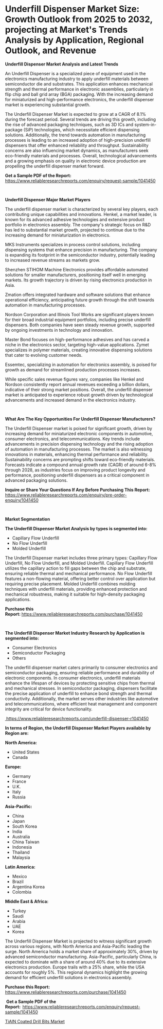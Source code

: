 <p><h1>Underfill Dispenser Market Size: Growth Outlook from 2025 to 2032, projecting at Market's Trends Analysis by Application, Regional Outlook, and Revenue</h1></p><p><strong>Underfill Dispenser Market Analysis and Latest Trends</strong></p>
<p><p>An Underfill Dispenser is a specialized piece of equipment used in the electronics manufacturing industry to apply underfill materials between semiconductor die and substrates. This application enhances mechanical strength and thermal performance in electronic assemblies, particularly in flip chip and ball grid array (BGA) packaging. With the increasing demand for miniaturized and high-performance electronics, the underfill dispenser market is experiencing substantial growth.</p><p>The Underfill Dispenser Market is expected to grow at a CAGR of 8.1% during the forecast period. Several trends are driving this growth, including the rise of advanced packaging techniques, such as 3D ICs and system-in-package (SiP) technologies, which necessitate efficient dispensing solutions. Additionally, the trend towards automation in manufacturing processes is leading to an increased adoption of high-precision underfill dispensers that offer enhanced reliability and throughput. Sustainability concerns are also influencing market dynamics, as manufacturers seek eco-friendly materials and processes. Overall, technological advancements and a growing emphasis on quality in electronic device production are propelling the underfill dispenser market forward.</p></p>
<p><strong>Get a Sample PDF of the Report:&nbsp;</strong> <a href="https://www.reliableresearchreports.com/enquiry/request-sample/1041450?utm_campaign=2380&utm_medium=2&utm_source=Github&utm_content=ia&utm_term=22022025&utm_id=underfill-dispenser">https://www.reliableresearchreports.com/enquiry/request-sample/1041450</a></p>
<p>&nbsp;</p>
<p><strong>Underfill Dispenser Major Market Players</strong></p>
<p><p>The underfill dispenser market is characterized by several key players, each contributing unique capabilities and innovations. Henkel, a market leader, is known for its advanced adhesive technologies and extensive product portfolio in electronics assembly. The company's strategic focus on R&D has led to substantial market growth, projected to continue due to the increasing demand for miniaturization in electronics.</p><p>MKS Instruments specializes in process control solutions, including dispensing systems that enhance precision in manufacturing. The company is expanding its footprint in the semiconductor industry, potentially leading to increased revenue streams as markets grow.</p><p>Shenzhen STIHOM Machine Electronics provides affordable automated solutions for smaller manufacturers, positioning itself well in emerging markets. Its growth trajectory is driven by rising electronics production in Asia. </p><p>Zmation offers integrated hardware and software solutions that enhance operational efficiency, anticipating future growth through the shift towards automation in manufacturing processes.</p><p>Nordson Corporation and Illinois Tool Works are significant players known for their broad industrial equipment portfolios, including precise underfill dispensers. Both companies have seen steady revenue growth, supported by ongoing investments in technology and innovation.</p><p>Master Bond focuses on high-performance adhesives and has carved a niche in the electronics sector, targeting high-value applications. Zymet specializes in polymer materials, creating innovative dispensing solutions that cater to evolving customer needs.</p><p>Essemtec, specializing in automation for electronics assembly, is poised for growth as demand for streamlined production processes increases. </p><p>While specific sales revenue figures vary, companies like Henkel and Nordson consistently report annual revenues exceeding a billion dollars, indicative of their strong market positions. Overall, the underfill dispenser market is anticipated to experience robust growth driven by technological advancements and increased demand in the electronics industry.</p></p>
<p>&nbsp;</p>
<p><strong>What Are The Key Opportunities For Underfill Dispenser Manufacturers?</strong></p>
<p><p>The Underfill Dispenser market is poised for significant growth, driven by increasing demand for miniaturized electronic components in automotive, consumer electronics, and telecommunications. Key trends include advancements in precision dispensing technology and the rising adoption of automation in manufacturing processes. The market is also witnessing innovations in materials, enhancing thermal performance and reliability. Sustainability concerns are prompting shifts toward eco-friendly materials. Forecasts indicate a compound annual growth rate (CAGR) of around 6-8% through 2028, as industries focus on improving product longevity and performance, positioning underfill dispensers as a critical component in advanced packaging solutions.</p></p>
<p><strong>Inquire or Share Your Questions If Any Before Purchasing This Report:</strong> <a href="https://www.reliableresearchreports.com/enquiry/pre-order-enquiry/1041450?utm_campaign=2380&utm_medium=2&utm_source=Github&utm_content=ia&utm_term=22022025&utm_id=underfill-dispenser">https://www.reliableresearchreports.com/enquiry/pre-order-enquiry/1041450</a></p>
<p>&nbsp;</p>
<p><strong>Market Segmentation</strong></p>
<p><strong>The Underfill Dispenser Market Analysis by types is segmented into:</strong></p>
<p><ul><li>Capillary Flow Underfill</li><li>No Flow Underfill</li><li>Molded Underfill</li></ul></p>
<p><p>The Underfill Dispenser market includes three primary types: Capillary Flow Underfill, No Flow Underfill, and Molded Underfill. Capillary Flow Underfill utilizes the capillary action to fill gaps between the chip and substrate, ensuring reliable thermal and mechanical performance. No Flow Underfill features a non-flowing material, offering better control over application but requiring precise placement. Molded Underfill combines molding techniques with underfill materials, providing enhanced protection and mechanical robustness, making it suitable for high-density packaging applications.</p></p>
<p><strong>Purchase this Report:&nbsp;</strong><a href="https://www.reliableresearchreports.com/purchase/1041450?utm_campaign=2380&utm_medium=2&utm_source=Github&utm_content=ia&utm_term=22022025&utm_id=underfill-dispenser">https://www.reliableresearchreports.com/purchase/1041450</a></p>
<p>&nbsp;</p>
<p><strong>The Underfill Dispenser Market Industry Research by Application is segmented into:</strong></p>
<p><ul><li>Consumer Electronics</li><li>Semiconductor Packaging</li><li>Others</li></ul></p>
<p><p>The underfill dispenser market caters primarily to consumer electronics and semiconductor packaging, ensuring reliable performance and durability of electronic components. In consumer electronics, underfill materials enhance the lifespan of devices by protecting sensitive chips from thermal and mechanical stresses. In semiconductor packaging, dispensers facilitate the precise application of underfill to enhance bond strength and thermal conductivity. Additionally, the market serves other industries like automotive and telecommunications, where efficient heat management and component integrity are critical for device functionality.</p></p>
<p><a href="https://www.reliableresearchreports.com/underfill-dispenser-r1041450?utm_campaign=2380&utm_medium=2&utm_source=Github&utm_content=ia&utm_term=22022025&utm_id=underfill-dispenser">&nbsp;https://www.reliableresearchreports.com/underfill-dispenser-r1041450</a></p>
<p><strong>In terms of Region, the Underfill Dispenser Market Players available by Region are:</strong></p>
<p>
    <p> <strong> North America: </strong>
        <ul>
            <li>United States</li>
            <li>Canada</li>
        </ul>
        </p> 
    <p> <strong> Europe: </strong>
        <ul>
            <li>Germany</li>
            <li>France</li>
            <li>U.K.</li>
            <li>Italy</li>
            <li>Russia</li>
        </ul>
        </p> 
    <p> <strong> Asia-Pacific: </strong>
        <ul>
            <li>China</li>
            <li>Japan</li>
            <li>South Korea</li>
            <li>India</li>
            <li>Australia</li>
            <li>China Taiwan</li>
            <li>Indonesia</li>
            <li>Thailand</li>
            <li>Malaysia</li>
        </ul>
        </p> 
    <p> <strong> Latin America: </strong>
        <ul>
            <li>Mexico</li>
            <li>Brazil</li>
            <li>Argentina Korea</li>
            <li>Colombia</li>
        </ul>
        </p> 
    <p> <strong> Middle East & Africa: </strong>
        <ul>
            <li>Turkey</li>
            <li>Saudi</li>
            <li>Arabia</li>
            <li>UAE</li>
            <li>Korea</li>
        </ul>
    </p>
    </p>
<p><p>The Underfill Dispenser Market is projected to witness significant growth across various regions, with North America and Asia-Pacific leading the surge. North America holds a market share of approximately 30%, driven by advanced semiconductor manufacturing. Asia-Pacific, particularly China, is expected to dominate with a share of around 40% due to its extensive electronics production. Europe trails with a 25% share, while the USA accounts for roughly 5%. This regional dynamics highlight the growing demand for efficient underfill solutions in electronics assembly.</p></p>
<p><strong>Purchase this Report: </strong><a href="https://www.reliableresearchreports.com/purchase/1041450?utm_campaign=2380&utm_medium=2&utm_source=Github&utm_content=ia&utm_term=22022025&utm_id=underfill-dispenser">https://www.reliableresearchreports.com/purchase/1041450</a></p>
<p>&nbsp;<strong>Get a Sample PDF of the Report:&nbsp;&nbsp;</strong><a href="https://www.reliableresearchreports.com/enquiry/request-sample/1041450?utm_campaign=2380&utm_medium=2&utm_source=Github&utm_content=ia&utm_term=22022025&utm_id=underfill-dispenser">https://www.reliableresearchreports.com/enquiry/request-sample/1041450</a></p>
<p><strong></strong></p>
<p><p><a href="https://github.com/dolorespeddico90/Market-Research-Report-List-1/blob/main/tialn-coated-drill-bits-market.md?utm_campaign=2380&utm_medium=2&utm_source=Github&utm_content=ia&utm_term=22022025&utm_id=underfill-dispenser">TiAlN Coated Drill Bits Market</a></p></p>